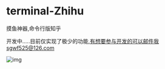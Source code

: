 # terminal-Zhihu
摸鱼神器,命令行版知乎


开发中.....目前仅实现了极少的功能,有想要参与开发的可以邮件我sgwf525@126.com


![img](./static/demo.gif)
